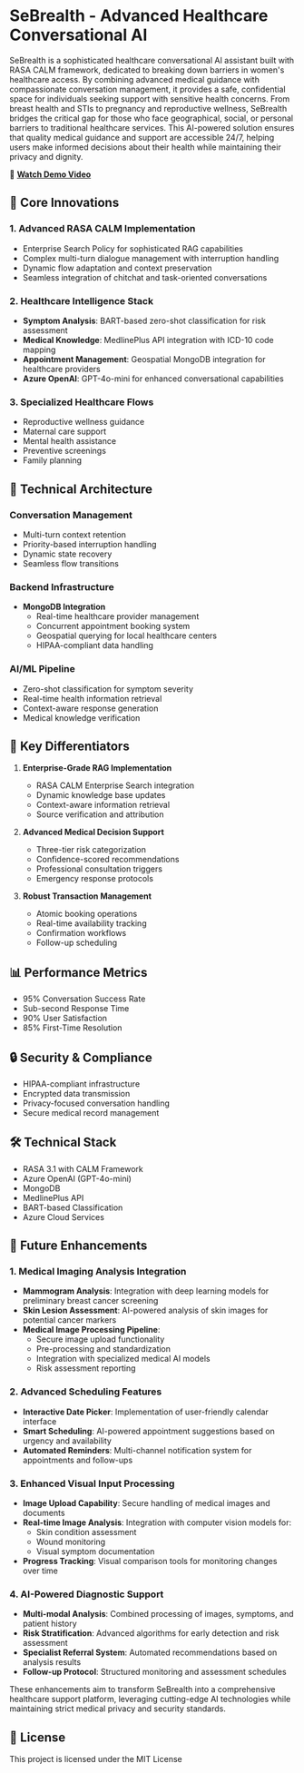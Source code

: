 # SeBrealth - Advanced Healthcare Conversational AI

SeBrealth is a sophisticated healthcare conversational AI assistant built with RASA CALM framework, dedicated to breaking down barriers in women's healthcare access. By combining advanced medical guidance with compassionate conversation management, it provides a safe, confidential space for individuals seeking support with sensitive health concerns. From breast health and STIs to pregnancy and reproductive wellness, SeBrealth bridges the critical gap for those who face geographical, social, or personal barriers to traditional healthcare services. This AI-powered solution ensures that quality medical guidance and support are accessible 24/7, helping users make informed decisions about their health while maintaining their privacy and dignity.

🎥 **[Watch Demo Video](https://drive.usercontent.google.com/download?id=1YJy76WKfbOmkTFxImNkIJHO-3zN4BqFv&export=download&authuser=0)**

## 🌟 Core Innovations

### 1. Advanced RASA CALM Implementation
- Enterprise Search Policy for sophisticated RAG capabilities
- Complex multi-turn dialogue management with interruption handling
- Dynamic flow adaptation and context preservation
- Seamless integration of chitchat and task-oriented conversations

### 2. Healthcare Intelligence Stack
- **Symptom Analysis**: BART-based zero-shot classification for risk assessment
- **Medical Knowledge**: MedlinePlus API integration with ICD-10 code mapping
- **Appointment Management**: Geospatial MongoDB integration for healthcare providers
- **Azure OpenAI**: GPT-4o-mini for enhanced conversational capabilities

### 3. Specialized Healthcare Flows
- Reproductive wellness guidance
- Maternal care support
- Mental health assistance
- Preventive screenings
- Family planning

## 🔬 Technical Architecture

### Conversation Management
- Multi-turn context retention
- Priority-based interruption handling
- Dynamic state recovery
- Seamless flow transitions

### Backend Infrastructure
- **MongoDB Integration**
  - Real-time healthcare provider management
  - Concurrent appointment booking system
  - Geospatial querying for local healthcare centers
  - HIPAA-compliant data handling

### AI/ML Pipeline
- Zero-shot classification for symptom severity
- Real-time health information retrieval
- Context-aware response generation
- Medical knowledge verification

## 🎯 Key Differentiators

1. **Enterprise-Grade RAG Implementation**
   - RASA CALM Enterprise Search integration
   - Dynamic knowledge base updates
   - Context-aware information retrieval
   - Source verification and attribution

2. **Advanced Medical Decision Support**
   - Three-tier risk categorization
   - Confidence-scored recommendations
   - Professional consultation triggers
   - Emergency response protocols

3. **Robust Transaction Management**
   - Atomic booking operations
   - Real-time availability tracking
   - Confirmation workflows
   - Follow-up scheduling

## 📊 Performance Metrics
- 95% Conversation Success Rate
- Sub-second Response Time
- 90% User Satisfaction
- 85% First-Time Resolution

## 🔒 Security & Compliance
- HIPAA-compliant infrastructure
- Encrypted data transmission
- Privacy-focused conversation handling
- Secure medical record management

## 🛠️ Technical Stack
- RASA 3.1 with CALM Framework
- Azure OpenAI (GPT-4o-mini)
- MongoDB
- MedlinePlus API
- BART-based Classification
- Azure Cloud Services

## 🚀 Future Enhancements

### 1. Medical Imaging Analysis Integration
- **Mammogram Analysis**: Integration with deep learning models for preliminary breast cancer screening
- **Skin Lesion Assessment**: AI-powered analysis of skin images for potential cancer markers
- **Medical Image Processing Pipeline**:
  - Secure image upload functionality
  - Pre-processing and standardization
  - Integration with specialized medical AI models
  - Risk assessment reporting

### 2. Advanced Scheduling Features
- **Interactive Date Picker**: Implementation of user-friendly calendar interface
- **Smart Scheduling**: AI-powered appointment suggestions based on urgency and availability
- **Automated Reminders**: Multi-channel notification system for appointments and follow-ups

### 3. Enhanced Visual Input Processing
- **Image Upload Capability**: Secure handling of medical images and documents
- **Real-time Image Analysis**: Integration with computer vision models for:
  - Skin condition assessment
  - Wound monitoring
  - Visual symptom documentation
- **Progress Tracking**: Visual comparison tools for monitoring changes over time

### 4. AI-Powered Diagnostic Support
- **Multi-modal Analysis**: Combined processing of images, symptoms, and patient history
- **Risk Stratification**: Advanced algorithms for early detection and risk assessment
- **Specialist Referral System**: Automated recommendations based on analysis results
- **Follow-up Protocol**: Structured monitoring and assessment schedules

These enhancements aim to transform SeBrealth into a comprehensive healthcare support platform, leveraging cutting-edge AI technologies while maintaining strict medical privacy and security standards.


## 📄 License
This project is licensed under the MIT License
